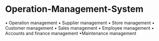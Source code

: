 # Operation-Management-System
• Operation management • Supplier management • Store management • Customer management • Sales management • Employee management • Accounts and finance management •Maintenance management
